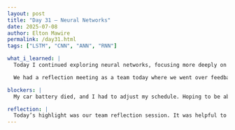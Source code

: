 ```yaml
---
layout: post
title: "Day 31 – Neural Networks"
date: 2025-07-08
author: Elton Mawire
permalink: /day31.html
tags: ["LSTM", "CNN", "ANN", "RNN"]

what_i_learned: |
  Today I continued exploring neural networks, focusing more deeply on how different architectures handle sequential data. I revisited core concepts of LSTMs but also began looking into GRUs (Gated Recurrent Units) and how they compare in performance and complexity. This helped me think more critically about which models might be more efficient or suitable given the size and structure of our PM2.5 dataset. I also started reviewing examples of how researchers have combined traditional machine learning with neural networks to improve accuracy.

  We had a reflection meeting as a team today where we went over feedback from Dr. Li and re-aligned on our project goals for the rest of the internship. The conversation helped clarify our focus: we need to collect additional relevant datasets and begin implementing neural models like LSTM and GRU to see how well they predict PM2.5 concentrations over time.

blockers: |
  My car battery died, and I had to adjust my schedule. Hoping to be able to get it fixed today.

reflection: |
  Today’s highlight was our team reflection session. It was helpful to pause and assess how far we’ve come, what we’ve learned, and where we need to go next. Hearing everyone's perspectives made it clear that we’re all on the same page about diving into neural network implementation. I felt encouraged by the fact that the team is growing more confident in the technical direction we're heading. Personally, I’m excited to apply the theoretical understanding I’ve been building to actual models and predictions in the coming week. The combination of technical deep dives and group reflection really helped bring purpose and clarity to today’s work.
---
```


